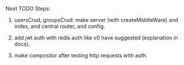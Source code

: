 Next TODO Steps:

1. usersCrud, groupsCrud:
   make server (with createMiddleWare) and index, and central router, and config.

2. add jwt auth with redis auth like v0 have suggested (explanation in docs).

3. make compositor after testing http requests with auth.

